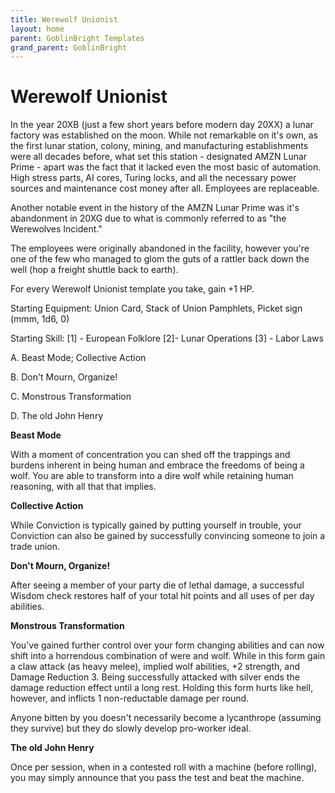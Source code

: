 ```yaml
---
title: Werewolf Unionist
layout: home
parent: GoblinBright Templates
grand_parent: GoblinBright
---
```




# Werewolf Unionist

In the year 20XB (just a few short years before modern day 20XX) a lunar factory was established on the moon. While not remarkable on it's own, as the first lunar station, colony, mining, and manufacturing establishments were all decades before, what set this station - designated AMZN Lunar Prime - apart was the fact that it lacked even the most basic of automation. High stress parts, AI cores, Turing locks, and all the necessary power sources and maintenance cost money after all. Employees are replaceable. 

Another notable event in the history of the AMZN Lunar Prime was it's abandonment in 20XG due to what is commonly referred to as "the Werewolves Incident." 

The employees were originally abandoned in the facility, however you're one of the few who managed to glom the guts of a rattler back down the well (hop a freight shuttle back to earth). 

For every Werewolf Unionist template you take, gain +1 HP. 

Starting Equipment: Union Card, Stack of Union Pamphlets,  Picket sign (mmm, 1d6, 0) 

Starting Skill: [1] - European Folklore [2]- Lunar Operations [3] - Labor Laws


A. Beast Mode; Collective Action				

B. Don't Mourn, Organize!

C. Monstrous Transformation

D. The old John Henry 

**Beast Mode**

With a moment of concentration you can shed off the trappings and burdens inherent in being human and embrace the freedoms of being a wolf. You are able to transform into a dire wolf while retaining human reasoning, with all that that implies. 

**Collective Action**

While Conviction is typically gained by putting yourself in trouble, your Conviction can also be gained by successfully convincing someone to join a trade union. 

**Don't Mourn, Organize!**

After seeing a member of your party die of lethal damage, a successful Wisdom check restores half of your total hit points and all uses of per day abilities. 

**Monstrous Transformation**

You've gained further control over your form changing abilities and can now shift into a horrendous combination of were and wolf. While in this form gain a claw attack (as heavy melee), implied wolf abilities, +2 strength, and Damage Reduction 3. Being successfully attacked with silver ends the damage reduction effect until a long rest. Holding this form hurts like hell, however, and inflicts 1 non-reductable damage per round. 

Anyone bitten by you doesn't necessarily become a lycanthrope (assuming they survive) but they do slowly develop pro-worker ideal. 

**The old John Henry** 

Once per session, when in a contested roll with a machine (before rolling), you may simply announce that you pass the test and beat the machine. 
